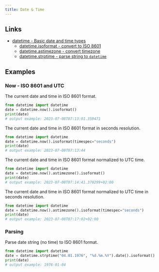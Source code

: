 ```yaml
---
title: Date & Time
---
```


## Links
- [datetime - Basic date and time types](https://docs.python.org/3/library/datetime.html)
  - [datetime.isoformat - convert to ISO 8601](https://docs.python.org/3/library/datetime.html#datetime.datetime.isoformat)
  - [datetime.astimezone - convert timezone](https://docs.python.org/3/library/datetime.html#datetime.datetime.astimezone)
  - [datetime.strptime - parse string to `datetime`](https://docs.python.org/3/library/datetime.html#datetime.datetime.strptime)

## Examples

### Now - ISO 8601 and UTC
The current date and time in ISO 8601 format.
```python
from datetime import datetime
date = datetime.now().isoformat()
print(date)
# output example: 2023-07-08T07:13:01.359471
```

The current date and time in ISO 8601 format in seconds resolution.
```python
from datetime import datetime
date = datetime.now().isoformat(timespec="seconds")
print(date)
# output example: 2023-07-08T07:13:44
```

The current date and time in ISO 8601 format normalized to UTC time.
```python
from datetime import datetime
date = datetime.now().astimezone().isoformat()
print(date)
# output example: 2023-07-08T07:14:41.370299+02:00
```

The current date and time in ISO 8601 format normalized to UTC time in seconds resolution.
```python
from datetime import datetime
date = datetime.now().astimezone().isoformat(timespec="seconds")
print(date)
# output example: 2023-07-08T07:17:02+02:00
```

### Parsing
Parse date string (no time) to ISO 8601 format.
```python
from datetime import datetime
date = datetime.strptime("04.01.1976", "%d.%m.%Y").date().isoformat()
print(date)
# output example: 1976-01-04
```
